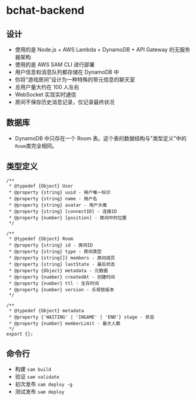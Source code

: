 # bchat-backend

## 设计

- 使用的是 Node.js + AWS Lambda + DynamoDB + API Gateway 的无服务器架构
- 使用的是 AWS SAM CLI 进行部署
- 用户信息和消息队列都存储在 DynamoDB 中
- 你将“游戏房间”设计为一种特殊的带元信息的聊天室
- 总用户量大约在 100 人左右
- WebSocket 实现实时通信
- 房间不保存历史消息记录，仅记录最终状况

## 数据库

- DynamoDB 中只存在一个 Room 表。这个表的数据结构与"类型定义"中的`Room`类完全相同。

## 类型定义

```JS
/**
 * @typedef {Object} User
 * @property {string} uuid - 用户唯一标识
 * @property {string} name - 用户名
 * @property {string} avatar - 用户头像
 * @property {string} [connectID] - 连接ID
 * @property {number} [position] - 房间中的位置
 */

/**
 * @typedef {Object} Room
 * @property {string} id - 房间ID
 * @property {string} type - 房间类型
 * @property {string[]} members - 房间成员
 * @property {string} lastState - 最后状态
 * @property {Object} metadata - 元数据
 * @property {number} createdAt - 创建时间
 * @property {number} ttl - 生存时间
 * @property {number} version - 乐观锁版本
 */

/**
 * @typedef {Object} metadata
 * @property {'WAITING' | 'INGAME' | 'END'} stage - 状态
 * @property {number} memberLimit - 最大人数
 */
export {};
```

## 命令行

- 构建 `sam build`
- 验证 `sam validate`
- 初次发布 `sam deploy -g`
- 测试发布 `sam deploy`
